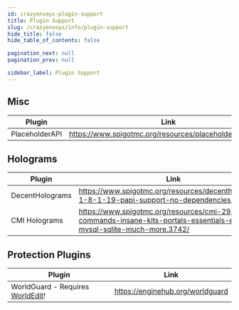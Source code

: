 ```yaml
---
id: crazyenvoys-plugin-support
title: Plugin Support
slug: /crazyenvoys/info/plugin-support
hide_title: false
hide_table_of_contents: false

pagination_next: null
pagination_prev: null

sidebar_label: Plugin Support
---
```

## Misc
| Plugin         | Link                                                              |
|----------------|-------------------------------------------------------------------|
| PlaceholderAPI | https://www.spigotmc.org/resources/placeholderapi.6245/           |

## Holograms
| Plugin           |  Link                                                                                                                                  |
|------------------|----------------------------------------------------------------------------------------------------------------------------------------|
| DecentHolograms  | https://www.spigotmc.org/resources/decentholograms-1-8-1-19-papi-support-no-dependencies.96927/                                        |
| CMI Holograms    | https://www.spigotmc.org/resources/cmi-298-commands-insane-kits-portals-essentials-economy-mysql-sqlite-much-more.3742/                |

## Protection Plugins
| Plugin                           | Link                                                                                    |
|----------------------------------|-----------------------------------------------------------------------------------------|
| WorldGuard - Requires [WorldEdit](https://enginehub.org/worldedit)! | https://enginehub.org/worldguard                     |